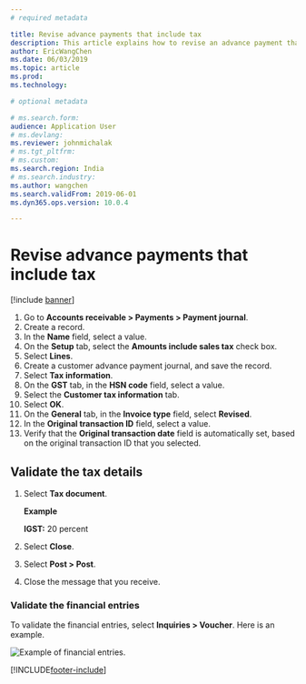 ```yaml
---
# required metadata

title: Revise advance payments that include tax
description: This article explains how to revise an advance payment that includes tax.
author: EricWangChen
ms.date: 06/03/2019
ms.topic: article
ms.prod: 
ms.technology: 

# optional metadata

# ms.search.form: 
audience: Application User
# ms.devlang: 
ms.reviewer: johnmichalak
# ms.tgt_pltfrm: 
# ms.custom: 
ms.search.region: India
# ms.search.industry: 
ms.author: wangchen
ms.search.validFrom: 2019-06-01
ms.dyn365.ops.version: 10.0.4

---
```


# Revise advance payments that include tax

[!include [banner](../../includes/banner.md)]

1. Go to **Accounts receivable \> Payments \> Payment journal**.
2. Create a record.
3. In the **Name** field, select a value.
4. On the **Setup** tab, select the **Amounts include sales tax** check box.
5. Select **Lines**.
6. Create a customer advance payment journal, and save the record.
7. Select **Tax information**.
8. On the **GST** tab, in the **HSN code** field, select a value.
9. Select the **Customer tax information** tab.
10. Select **OK**.
11. On the **General** tab, in the **Invoice type** field, select **Revised**.
12. In the **Original transaction ID** field, select a value.
13. Verify that the **Original transaction date** field is automatically set, based on the original transaction ID that you selected.

## Validate the tax details

1. Select **Tax document**.

    **Example**

    **IGST:** 20 percent

2. Select **Close**.
3. Select **Post \> Post**.
4. Close the message that you receive.

### Validate the financial entries

To validate the financial entries, select **Inquiries \> Voucher**. Here is an example.

![Example of financial entries.](../media/Annotation-2019-05-21-132745.png)


[!INCLUDE[footer-include](../../../includes/footer-banner.md)]

